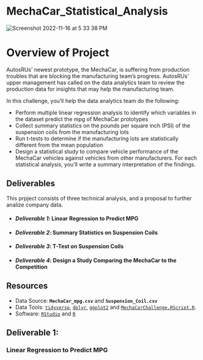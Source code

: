 # MechaCar_Statistical_Analysis

![Screenshot 2022-11-16 at 5 33 38 PM](https://user-images.githubusercontent.com/109354592/202317762-2e726893-baa0-4c1a-96f8-99d156de737e.png)

# Overview of Project
AutosRUs’ newest prototype, the MechaCar, is suffering from production troubles that are blocking the manufacturing team’s progress. AutosRUs’ upper management has called on the data analytics team to review the production data for insights that may help the manufacturing team.

In this challenge, you’ll help the data analytics team do the following:

- Perform multiple linear regression analysis to identify which variables in the dataset predict the mpg of MechaCar prototypes
- Collect summary statistics on the pounds per square inch (PSI) of the suspension coils from the manufacturing lots
- Run t-tests to determine if the manufacturing lots are statistically different from the mean population
- Design a statistical study to compare vehicle performance of the MechaCar vehicles against vehicles from other manufacturers. For each statistical analysis, you’ll write a summary interpretation of the findings.   

## Deliverables
This prpject consists of three technical analysis, and a proposal to further analize company data.

* #### _**Deliverable 1**_: Linear Regression to Predict MPG
* #### **_Deliverable 2_**: Summary Statistics on Suspension Coils
* #### **_Deliverable 3_**: T-Test on Suspension Coils
* #### _**Deliverable 4**_: Design a Study Comparing the MechaCar to the Competition

## Resources
* Data Source: **`MechaCar_mpg.csv`** and **`Suspension_Coil.csv`**
* Data Tools: [`tidyverse`](https://www.tidyverse.org/), [`dplyr`](https://dplyr.tidyverse.org/), [`ggplot2`](https://ggplot2.tidyverse.org/) and [`MechaCarChallenge.RScript.R`](https://github.com/jbailey2705/MechaCar_Statistical_Analysis/blob/main/MechaCarChallenge.RScript.R).
* Software: [`RStudio`](https://posit.co/) and [`R`](https://cran.r-project.org/)

## Deliverable 1:
### Linear Regression to Predict MPG
